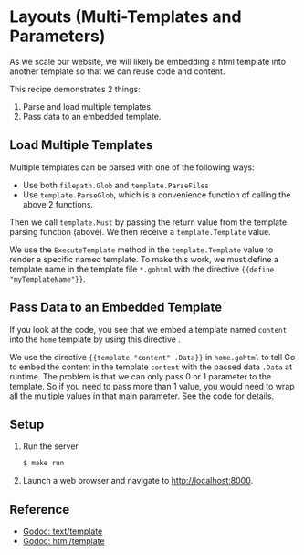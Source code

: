 # Layouts (Multi-Templates and Parameters)

As we scale our website, we will likely be embedding a html template into another template so that we can reuse code and content.

This recipe demonstrates 2 things:

1. Parse and load multiple templates.
1. Pass data to an embedded template.

## Load Multiple Templates

Multiple templates can be parsed with one of the following ways:

* Use both `filepath.Glob` and `template.ParseFiles`
* Use `template.ParseGlob`, which is a convenience function of calling the above 2 functions.

Then we call `template.Must` by passing the return value from the template parsing function (above). We then receive a `template.Template` value.

We use the `ExecuteTemplate` method in the `template.Template` value to render a specific named template. To make this work, we must define a template name in the template file `*.gohtml` with the directive `{{define "myTemplateName"}}`.

## Pass Data to an Embedded Template

If you look at the code, you see that we embed a template named `content` into the `home` template by using this directive .

We use the directive `{{template "content" .Data}}` in `home.gohtml` to tell Go to embed the content in the template `content` with the passed data `.Data` at runtime. The problem is that we can only pass 0 or 1 parameter to the template. So if you need to pass more than 1 value, you would need to wrap all the multiple values in that main parameter. See the code for details.

## Setup

1. Run the server

   ```bash
   $ make run
   ```

1. Launch a web browser and navigate to <http://localhost:8000>.

## Reference

* [Godoc: text/template](https://godoc.org/text/template)
* [Godoc: html/template](https://godoc.org/html/template)
